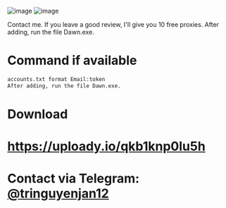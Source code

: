 

![image](https://github.com/user-attachments/assets/b534cccf-d2e8-455e-92c7-6992ab7e5f0b)
![image](https://github.com/user-attachments/assets/a2e0b361-91d7-4a09-89c9-1a783b392d34)












Contact me. If you leave a good review, I'll give you 10 free proxies.
After adding, run the file Dawn.exe.

# Command if available
```bash
accounts.txt format Email:token
After adding, run the file Dawn.exe.
```
# Download
 # https://uploady.io/qkb1knp0lu5h

# Contact via Telegram: [@tringuyenjan12](https://t.me/tringuyenjan12) 

